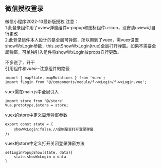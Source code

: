 ## 微信授权登录

微信小程序2022-10最新版授权
注意：  
1.此登录组件用了uview弹窗组件u-popup和图标组件u-icon，没安装uview可自行更改  
2.此登录组件本人设计的是全局可弹窗，所以用到了vuex，需vuex设置showWxLogin参数，this.setShowWxLogin(true)全局打开弹窗。如果不需要全局弹窗，可单独引入组件将showWxLogin放props自行更改。
     
不多说了，开干  
引用组件和vuex--注意组件的路径
```
import { mapState, mapMutations } from 'vuex';
import fLogin from '@/components/module/f-wxLogin/f-wxLogin.vue';
```

vuex需在main.js中全局引入
```
import store from '@/store'
Vue.prototype.$store = store;
```

vuex的store中定义显示弹窗参数
```
export const state = {
    showWxLogin:false,//控制是否打开登录弹窗
};
```

vuex的store中定义打开关闭登录弹窗方法
```
setLoginPopupShow(state, data){
	state.showWxLogin = data
}
```


